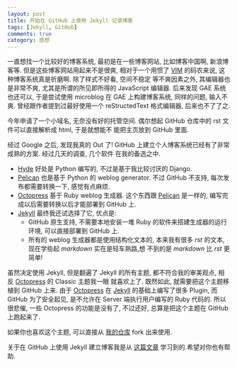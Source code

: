 ```yaml
---
layout: post
title: 开始在 GitHub 上使用 Jekyll 记录博客
tags: [Jekyll, GitHub]
comments: true
catogory: 感想
---
```


一直想找一个比较好的博客系统, 最初是在一些博客网站, 比如博客中国啊, 新浪博客等. 但是这些博客网站用起来不是很爽,
相对于一个用惯了 [VIM][] 的码农来说, 这种博客系统真是折磨啊. 除了样式不好看, 空间不稳定
等不爽因素之外, 其编辑器也是非常不爽, 尤其是所谓的所见即所得的 JavaScript 编辑器.  后来发现 GAE 系统也还可以,
于是尝试使用 microblog 在 GAE 上构建博客系统, 同样的问题, 输入不爽. 曾经跟作者提到过最好使用一个 reStructedText
格式编辑器, 后来也不了了之.

今年申请了一个小域名, 无奈没有好的托管空间. 偶尔想起 GitHub 仓库中的 rst 文件可以直接解析成 html, 于是就想能不
能把主页放到 GitHub 里面.

经过 Google 之后, 发现我真的 Out 了! GitHub 上建立个人博客系统已经有了非常成熟的方案. 经过几天的调查, 几个软件
在我的备选之中.

- [Hyde][] 好处是 Python 编写的, 不过是基于我比较讨厌的 Django.
- [Pelican][] 也是基于 Python 的 weblog generator. 不过 GitHub 不支持, 每次发布都需要转换一下, 感觉有点麻烦.
- [Octopress][] 基于 Ruby weblog 生成器. 这个东西跟 [Pelican][] 是一样的, 编写完成以后需要转换以后才能部署到 GitHub
上.
- [Jekyll][] 最终我还试选择了它, 优点是:
    - GitHub 原生支持, 不需要本地安装一堆 Ruby 的软件来搭建生成器的运行环境, 可以直接部署到 GitHub 上.
    - 所有的 weblog 生成器都是使用结构化文本的, 本来我有很多 *rst* 的文本, 现在学些起 *markdown* 实在是轻车熟路,想
        不到的是 *markdown* 比 *rst* 更简单!

虽然决定使用 Jekyll, 但是翻遍了 Jekyll 的所有主题, 都不符合我的审美观点, 相反 [Octopress][] 的 Classic 主题我一眼
就喜欢上了. 既然如此, 就需要把这个主题移植到 GitHub 上来. 由于 [Octopress][] 在 [Jekyll][] 的基础上编写了很多 Plugin,
而 GitHub 为了安全起见, 是不允许在 Server 端执行用户编写的 Ruby 代码的. 所以很悲催, 一些 Octopress 的功能是没有了,
不过还好, 总算是把这个主题在 GitHub 上跑起来了.

如果你也喜欢这个主题, 可以直接从 [我的仓库](http://github.com/imkerberos/imkerberos.github.com) fork 出来使用.

关于在 GitHub 上使用 Jekyll 建立博客我是从 [这篇文章](http://beiyuu.com/github-pages/) 学习到的.希望对你也有帮助.

[VIM]: http://pelican.notmyidea.org/en/2.8/index.html "VIM"
[Hyde]: http://pelican.notmyidea.org/en/2.8/index.html "Hyde"
[Pelican]: http://pelican.notmyidea.org/en/2.8/index.html "Pelican"
[Octopress]: http://otcopress.org "Otcopress" 
[Jekyll]: https://github.com/mojombo/jekyll "Jekyll"
